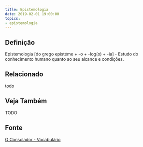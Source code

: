 ```yaml
---
title: Epistemologia
date: 2019-02-01 19:00:00
topics:
- epistemologia
---
```


## Definição
Epistemologia [do grego epistéme + -o + -log(o) + -ia] - Estudo do conhecimento
humano quanto ao seu alcance e condições.

## Relacionado
todo

## Veja Também
TODO

## Fonte
[O Consolador - Vocabulário](http://www.oconsolador.com.br/linkfixo/vocabulario/principal.html)


